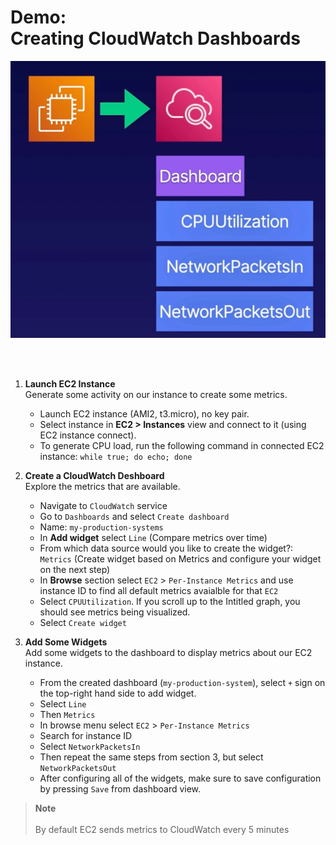 # Demo:<br>Creating CloudWatch Dashboards

![](../img/demo/3.1.CloudWatch-Dashboards.png)

<br><br>

1. **Launch EC2 Instance**<br>Generate some activity on our instance to create some metrics.
    - Launch EC2 instance (AMI2, t3.micro), no key pair.
    - Select instance in **EC2 > Instances** view and connect to it (using EC2 instance connect).
    - To generate CPU load, run the following command in connected EC2 instance:
        `while true; do echo; done`


2. **Create a CloudWatch Deshboard**<br>Explore the metrics that are available.
    - Navigate to `CloudWatch` service
    - Go to `Dashboards` and select `Create dashboard`
    - Name: `my-production-systems`
    - In **Add widget** select `Line` (Compare metrics over time)
    - From which data source would you like to create the widget?: `Metrics` (Create widget based on Metrics and configure your widget on the next step)
    - In **Browse** section select `EC2` > `Per-Instance Metrics` and use instance ID to find all default metrics avaialble for that `EC2`
    - Select `CPUUtilization`. If you scroll up to the Intitled graph, you should see metrics being visualized.
    - Select `Create widget`

3. **Add Some Widgets**<br>Add some widgets to the dashboard to display metrics about our EC2 instance.
    - From the created dashboard (`my-production-system`), select `+` sign on the top-right hand side to add widget. 
    - Select `Line`
    - Then `Metrics`
    - In browse menu select `EC2` > `Per-Instance Metrics` 
    - Search for instance ID
    - Select `NetworkPacketsIn`
    - Then repeat the same steps from section 3, but select `NetworkPacketsOut`
    - After configuring all of the widgets, make sure to save configuration by pressing `Save` from dashboard view. 

> **Note**<br><br>By default EC2 sends metrics to CloudWatch every 5 minutes